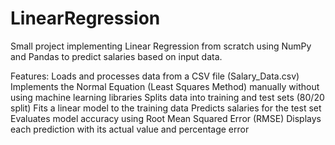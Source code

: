 # LinearRegression
Small project implementing Linear Regression from scratch using NumPy and Pandas to predict salaries based on input data.

Features:
Loads and processes data from a CSV file (Salary_Data.csv)
Implements the Normal Equation (Least Squares Method) manually without using machine learning libraries
Splits data into training and test sets (80/20 split)
Fits a linear model to the training data
Predicts salaries for the test set
Evaluates model accuracy using Root Mean Squared Error (RMSE)
Displays each prediction with its actual value and percentage error


